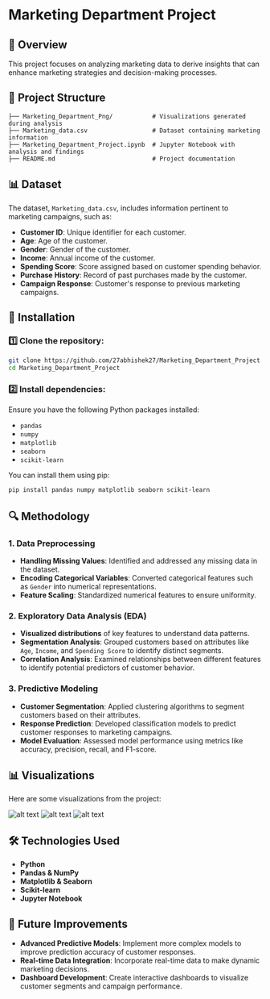 # Marketing Department Project

## 📌 Overview

This project focuses on analyzing marketing data to derive insights that can enhance marketing strategies and decision-making processes.

## 📂 Project Structure

```
├── Marketing_Department_Png/           # Visualizations generated during analysis
├── Marketing_data.csv                  # Dataset containing marketing information
├── Marketing_Department_Project.ipynb  # Jupyter Notebook with analysis and findings
├── README.md                           # Project documentation
```

## 📊 Dataset

The dataset, `Marketing_data.csv`, includes information pertinent to marketing campaigns, such as:

- **Customer ID**: Unique identifier for each customer.
- **Age**: Age of the customer.
- **Gender**: Gender of the customer.
- **Income**: Annual income of the customer.
- **Spending Score**: Score assigned based on customer spending behavior.
- **Purchase History**: Record of past purchases made by the customer.
- **Campaign Response**: Customer's response to previous marketing campaigns.

## 🚀 Installation

### 1️⃣ Clone the repository:

```bash
git clone https://github.com/27abhishek27/Marketing_Department_Project.git
cd Marketing_Department_Project
```

### 2️⃣ Install dependencies:

Ensure you have the following Python packages installed:

- `pandas`
- `numpy`
- `matplotlib`
- `seaborn`
- `scikit-learn`

You can install them using pip:

```bash
pip install pandas numpy matplotlib seaborn scikit-learn
```

## 🔍 Methodology

### 1. **Data Preprocessing**

- **Handling Missing Values**: Identified and addressed any missing data in the dataset.
- **Encoding Categorical Variables**: Converted categorical features such as `Gender` into numerical representations.
- **Feature Scaling**: Standardized numerical features to ensure uniformity.

### 2. **Exploratory Data Analysis (EDA)**

- **Visualized distributions** of key features to understand data patterns.
- **Segmentation Analysis**: Grouped customers based on attributes like `Age`, `Income`, and `Spending Score` to identify distinct segments.
- **Correlation Analysis**: Examined relationships between different features to identify potential predictors of customer behavior.

### 3. **Predictive Modeling**

- **Customer Segmentation**: Applied clustering algorithms to segment customers based on their attributes.
- **Response Prediction**: Developed classification models to predict customer responses to marketing campaigns.
- **Model Evaluation**: Assessed model performance using metrics like accuracy, precision, recall, and F1-score.

## 📊 Visualizations

Here are some visualizations from the project:

  ![alt text](https://github.com/27abhishek27/Marketing_Department_Project/blob/main/Marketing%20Department%20Project%20Png/heatmap.png)
  ![alt text](https://github.com/27abhishek27/Marketing_Department_Project/blob/main/Marketing%20Department%20Project%20Png/plt%20figure.png)
  ![alt text](https://github.com/27abhishek27/Marketing_Department_Project/blob/main/Marketing%20Department%20Project%20Png/scatter.png)

## 🛠️ Technologies Used

- **Python**
- **Pandas & NumPy**
- **Matplotlib & Seaborn**
- **Scikit-learn**
- **Jupyter Notebook**

## 📌 Future Improvements

- **Advanced Predictive Models**: Implement more complex models to improve prediction accuracy of customer responses.
- **Real-time Data Integration**: Incorporate real-time data to make dynamic marketing decisions.
- **Dashboard Development**: Create interactive dashboards to visualize customer segments and campaign performance.

